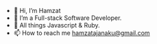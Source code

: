 - 👋 Hi, I’m Hamzat
- 👀 I’m a Full-stack Software Developer.
- 💞️ All things Javascript & Ruby.
- 📫 How to reach me hamzatajanaku@gmail.com

<!---
hamzat06/hamzat06 is a ✨ special ✨ repository because its `README.md` (this file) appears on your GitHub profile.
You can click the Preview link to take a look at your changes.
--->
